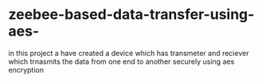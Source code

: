 # zeebee-based-data-transfer-using-aes-
in this project a have created a device which has transmeter and reciever which trnasmits the data from one end to another securely using aes encryption 
